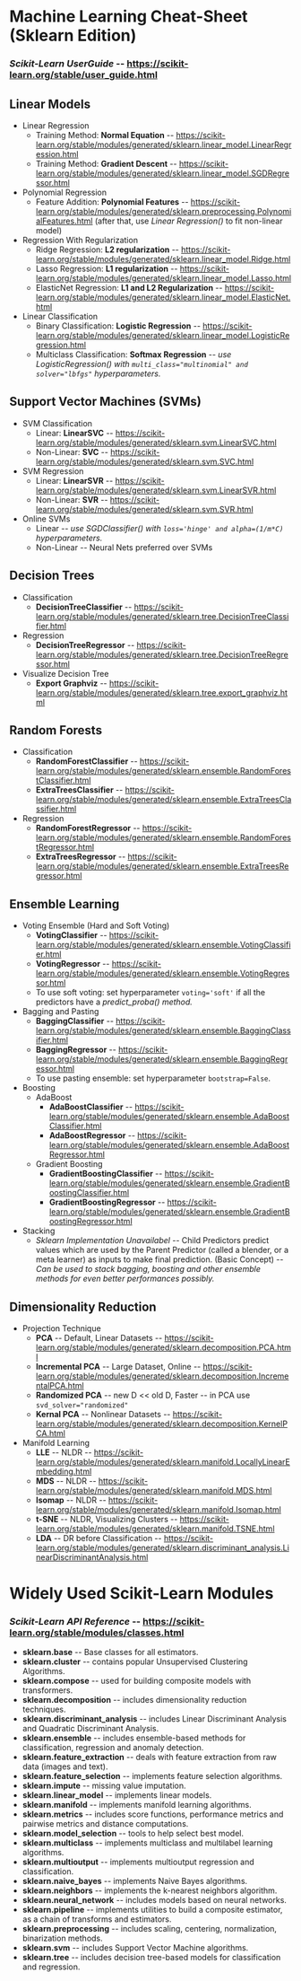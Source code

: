 # Machine Learning Cheat-Sheet (Sklearn Edition)
### ***Scikit-Learn UserGuide*** -- https://scikit-learn.org/stable/user_guide.html

## Linear Models
* Linear Regression
    * Training Method: **Normal Equation** -- https://scikit-learn.org/stable/modules/generated/sklearn.linear_model.LinearRegression.html
    * Training Method: **Gradient Descent** -- https://scikit-learn.org/stable/modules/generated/sklearn.linear_model.SGDRegressor.html
* Polynomial Regression
    * Feature Addition: **Polynomial Features** -- https://scikit-learn.org/stable/modules/generated/sklearn.preprocessing.PolynomialFeatures.html (after that, use *Linear Regression()* to fit non-linear model)
* Regression With Regularization
    * Ridge Regression: **L2 regularization** -- https://scikit-learn.org/stable/modules/generated/sklearn.linear_model.Ridge.html
    * Lasso Regression: **L1 regularization** -- https://scikit-learn.org/stable/modules/generated/sklearn.linear_model.Lasso.html
    * ElasticNet Regression: **L1 and L2 Regularization** -- https://scikit-learn.org/stable/modules/generated/sklearn.linear_model.ElasticNet.html
* Linear Classification
    * Binary Classification: **Logistic Regression** -- https://scikit-learn.org/stable/modules/generated/sklearn.linear_model.LogisticRegression.html
    * Multiclass Classification: **Softmax Regression** -- *use LogisticRegression() with ```multi_class="multinomial" and solver="lbfgs"``` hyperparameters.*

## Support Vector Machines (SVMs)
* SVM Classification
    * Linear: **LinearSVC** -- https://scikit-learn.org/stable/modules/generated/sklearn.svm.LinearSVC.html
    * Non-Linear: **SVC** -- https://scikit-learn.org/stable/modules/generated/sklearn.svm.SVC.html
* SVM Regression
    * Linear: **LinearSVR** -- https://scikit-learn.org/stable/modules/generated/sklearn.svm.LinearSVR.html
    * Non-Linear: **SVR** -- https://scikit-learn.org/stable/modules/generated/sklearn.svm.SVR.html
* Online SVMs
    * Linear -- *use SGDClassifier() with ```loss='hinge' and alpha=(1/m*C)``` hyperparameters.*
    * Non-Linear -- Neural Nets preferred over SVMs

## Decision Trees
* Classification
    * **DecisionTreeClassifier** -- https://scikit-learn.org/stable/modules/generated/sklearn.tree.DecisionTreeClassifier.html
* Regression
    * **DecisionTreeRegressor** -- https://scikit-learn.org/stable/modules/generated/sklearn.tree.DecisionTreeRegressor.html
* Visualize Decision Tree
    * **Export Graphviz** -- https://scikit-learn.org/stable/modules/generated/sklearn.tree.export_graphviz.html

## Random Forests
* Classification
    * **RandomForestClassifier** -- https://scikit-learn.org/stable/modules/generated/sklearn.ensemble.RandomForestClassifier.html
    * **ExtraTreesClassifier** -- https://scikit-learn.org/stable/modules/generated/sklearn.ensemble.ExtraTreesClassifier.html
* Regression
    * **RandomForestRegressor** -- https://scikit-learn.org/stable/modules/generated/sklearn.ensemble.RandomForestRegressor.html
    * **ExtraTreesRegressor** -- https://scikit-learn.org/stable/modules/generated/sklearn.ensemble.ExtraTreesRegressor.html

## Ensemble Learning
* Voting Ensemble (Hard and Soft Voting)
    * **VotingClassifier** -- https://scikit-learn.org/stable/modules/generated/sklearn.ensemble.VotingClassifier.html
    * **VotingRegressor** -- https://scikit-learn.org/stable/modules/generated/sklearn.ensemble.VotingRegressor.html
    * To use soft voting: set hyperparameter ```voting='soft'``` if all the predictors have a *predict_proba() method.*
* Bagging and Pasting
    * **BaggingClassifier** -- https://scikit-learn.org/stable/modules/generated/sklearn.ensemble.BaggingClassifier.html
    * **BaggingRegressor** -- https://scikit-learn.org/stable/modules/generated/sklearn.ensemble.BaggingRegressor.html
    * To use pasting ensemble: set hyperparameter ```bootstrap=False```.
* Boosting
    * AdaBoost
        * **AdaBoostClassifier** -- https://scikit-learn.org/stable/modules/generated/sklearn.ensemble.AdaBoostClassifier.html
        * **AdaBoostRegressor** -- https://scikit-learn.org/stable/modules/generated/sklearn.ensemble.AdaBoostRegressor.html
    * Gradient Boosting
        * **GradientBoostingClassifier** -- https://scikit-learn.org/stable/modules/generated/sklearn.ensemble.GradientBoostingClassifier.html
        * **GradientBoostingRegressor** -- https://scikit-learn.org/stable/modules/generated/sklearn.ensemble.GradientBoostingRegressor.html
* Stacking
    * *Sklearn Implementation Unavailabel* -- Child Predictors predict values which are used by the Parent Predictor (called a blender, or a meta learner) as inputs to make final prediction. (Basic Concept) -- *Can be used to stack bagging, boosting and other ensemble methods for even better performances possibly.*

## Dimensionality Reduction
* Projection Technique
    * **PCA** -- Default, Linear Datasets -- https://scikit-learn.org/stable/modules/generated/sklearn.decomposition.PCA.html
    * **Incremental PCA** -- Large Dataset, Online -- https://scikit-learn.org/stable/modules/generated/sklearn.decomposition.IncrementalPCA.html
    * **Randomized PCA** -- new D << old D, Faster -- in PCA use ```svd_solver="randomized"```
    * **Kernal PCA** -- Nonlinear Datasets -- https://scikit-learn.org/stable/modules/generated/sklearn.decomposition.KernelPCA.html
* Manifold Learning
    * **LLE** -- NLDR -- https://scikit-learn.org/stable/modules/generated/sklearn.manifold.LocallyLinearEmbedding.html
    * **MDS** -- NLDR -- https://scikit-learn.org/stable/modules/generated/sklearn.manifold.MDS.html
    * **Isomap** -- NLDR -- https://scikit-learn.org/stable/modules/generated/sklearn.manifold.Isomap.html
    * **t-SNE** -- NLDR, Visualizing Clusters -- https://scikit-learn.org/stable/modules/generated/sklearn.manifold.TSNE.html
    * **LDA** -- DR before Classification -- https://scikit-learn.org/stable/modules/generated/sklearn.discriminant_analysis.LinearDiscriminantAnalysis.html

# Widely Used Scikit-Learn Modules
### ***Scikit-Learn API Reference*** -- https://scikit-learn.org/stable/modules/classes.html

* **sklearn.base** -- Base classes for all estimators.
* **sklearn.cluster** -- contains popular Unsupervised Clustering Algorithms.
* **sklearn.compose** -- used for building composite models with transformers.
* **sklearn.decomposition** -- includes dimensionality reduction techniques.
* **sklearn.discriminant_analysis** -- includes Linear Discriminant Analysis and Quadratic Discriminant Analysis.
* **sklearn.ensemble** -- includes ensemble-based methods for classification, regression and anomaly detection.
* **sklearn.feature_extraction** -- deals with feature extraction from raw data (images and text).
* **sklearn.feature_selection** -- implements feature selection algorithms.
* **sklearn.impute** -- missing value imputation.
* **sklearn.linear_model** -- implements linear models.
* **sklearn.manifold** -- implements manifold learning algorithms.
* **sklearn.metrics** -- includes score functions, performance metrics and pairwise metrics and distance computations.
* **sklearn.model_selection** -- tools to help select best model.
* **sklearn.multiclass** -- implements multiclass and multilabel learning algorithms.
* **sklearn.multioutput** -- implements multioutput regression and classification.
* **sklearn.naive_bayes** -- implements Naive Bayes algorithms.
* **sklearn.neighbors** -- implements the k-nearest neighbors algorithm.
* **sklearn.neural_network** -- includes models based on neural networks.
* **sklearn.pipeline** -- implements utilities to build a composite estimator, as a chain of transforms and estimators.
* **sklearn.preprocessing** -- includes scaling, centering, normalization, binarization methods.
* **sklearn.svm** -- includes Support Vector Machine algorithms.
* **sklearn.tree** -- includes decision tree-based models for classification and regression.
